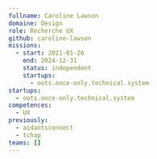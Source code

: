 ```yaml
---
fullname: Caroline Lawson
domaine: Design
role: Recherche UX
github: caroline-lawson
missions:
  - start: 2021-01-26
    end: 2024-12-31
    status: independent
    startups:
      - oots.once-only.technical.system
startups:
  - oots.once-only.technical.system
competences:
  - UX
previously:
  - aidantsconnect
  - tchap
teams: []
---
```

